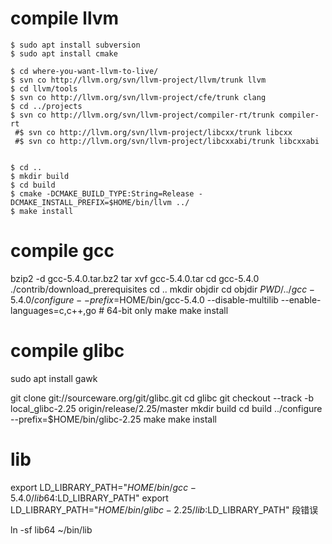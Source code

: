 # compile llvm 

```
$ sudo apt install subversion
$ sudo apt install cmake

$ cd where-you-want-llvm-to-live/
$ svn co http://llvm.org/svn/llvm-project/llvm/trunk llvm
$ cd llvm/tools
$ svn co http://llvm.org/svn/llvm-project/cfe/trunk clang
$ cd ../projects
$ svn co http://llvm.org/svn/llvm-project/compiler-rt/trunk compiler-rt
 #$ svn co http://llvm.org/svn/llvm-project/libcxx/trunk libcxx
 #$ svn co http://llvm.org/svn/llvm-project/libcxxabi/trunk libcxxabi


$ cd ..
$ mkdir build
$ cd build
$ cmake -DCMAKE_BUILD_TYPE:String=Release -DCMAKE_INSTALL_PREFIX=$HOME/bin/llvm ../
$ make install
```


# compile gcc

bzip2 -d gcc-5.4.0.tar.bz2
tar xvf gcc-5.4.0.tar
cd gcc-5.4.0
./contrib/download_prerequisites
cd ..
mkdir objdir
cd objdir
$PWD/../gcc-5.4.0/configure --prefix=$HOME/bin/gcc-5.4.0 --disable-multilib --enable-languages=c,c++,go # 64-bit only
make
make install

# compile glibc
sudo apt install gawk

git clone git://sourceware.org/git/glibc.git
cd glibc
git checkout --track -b local_glibc-2.25 origin/release/2.25/master
mkdir build
cd build
../configure --prefix=$HOME/bin/glibc-2.25
make
make install



# lib

export LD_LIBRARY_PATH="$HOME/bin/gcc-5.4.0/lib64:$LD_LIBRARY_PATH"
export LD_LIBRARY_PATH="$HOME/bin/glibc-2.25/lib:$LD_LIBRARY_PATH" 段错误

ln -sf lib64 ~/bin/lib
